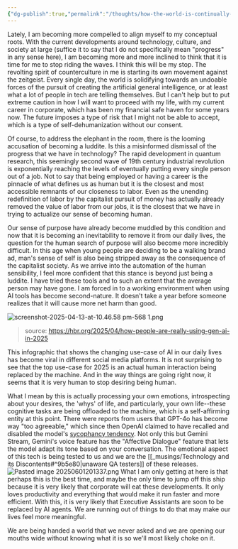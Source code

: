 ```yaml
---
{"dg-publish":true,"permalink":"/thoughts/how-the-world-is-continually-desiring-to-deny-its-own-humanity/","noteIcon":"","created":"2025-06-01"}
---
```


Lately, I am becoming more compelled to align myself to my conceptual roots. With the current developments around technology, culture, and society at large (suffice it to say that I do not specifically mean "progress" in any sense here), I am becoming more and more inclined to think that it is time for me to stop riding the waves. I think this will be my stop. The revolting spirit of counterculture in me is starting its own movement against the zeitgeist. Every single day, the world is solidifying towards an undoable forces of the pursuit of creating the artificial general intelligence, or at least what a lot of people in tech are telling themselves. But I can't help but to put extreme caution in how I will want to proceed with my life, with my current career in corporate, which has been my financial safe haven for some years now. The future imposes a type of risk that I might not be able to accept, which is a type of self-dehumanization without our consent.

Of course, to address the elephant in the room, there is the looming accusation of becoming a luddite. Is this a misinformed dismissal of the progress that we have in technology? The rapid development in quantum research, this seemingly second wave of 19th century industrial revolution is exponentially reaching the levels of eventually putting every single person out of a job. Not to say that being employed or having a career is the pinnacle of what defines us as human but it is the closest and most accessible remnants of our closeness to labor. Even as the unending redefinition of labor by the capitalist pursuit of money has actually already removed the value of labor from our jobs, it is the closest that we have in trying to actualize our sense of becoming human.

Our sense of purpose have already become muddled by this condition and now that it is becoming an inevitability to remove it from our daily lives, the question for the human search of purpose will also become more incredibly difficult. In this age when young people are deciding to be a walking brand ad, man's sense of self is also being stripped away as the consequence of the capitalist society. As we arrive into the automation of the human sensibility, I feel more confident that this stance is beyond just being a luddite. I have tried these tools and to such an extent that the average person may have gone. I am forced in to a working environment when using AI tools has become second-nature. It doesn't take a year before someone realizes that it will cause more net harm than good.

![screenshot-2025-04-13-at-10.46.58 pm-568 1.png](/img/user/_attachments/screenshot-2025-04-13-at-10.46.58%20pm-568%201.png)
> source: https://hbr.org/2025/04/how-people-are-really-using-gen-ai-in-2025

This infographic that shows the changing use-case of AI in our daily lives has become viral in different social media platforms. It is not surprising to see that the top use-case for 2025 is an actual human interaction being replaced by the machine. And in the way things are going right now, it seems that it is very human to stop desiring being human.

What I mean by this is actually processing your own emotions, introspecting about your desires, the 'whys' of life, and particularly, your own life--these cognitive tasks are being offloaded to the machine, which is a self-affirming entity at this point. There were reports from users that GPT-4o has become way "too agreeable," which since then OpenAI claimed to have recalled and disabled the model's [sycophancy tendency](https://hbr.org/2025/04/how-people-are-really-using-gen-ai-in-2025). Not only this but Gemini Stream, Gemini's voice feature has the "Affective Dialogue" feature that lets the model adapt its tone based on your conversation. The emotional aspect of this tech is being tested to us and we are the [[_musings/Technology and its Discontents#^9b5e80\|unaware QA testers]] of these releases.
![Pasted image 20250601201337.png](/img/user/_attachments/Pasted%20image%2020250601201337.png)
What I am only getting at here is that perhaps this is the best time, and maybe the only time to jump off this ship because it is very likely that corporate will eat these developments. It only loves productivity and everything that would make it run faster and more efficient. With this, it is very likely that Executive Assistants are soon to be replaced by AI agents. We are running out of things to do that may make our lives feel more meaningful.

We are being handed a world that we never asked and we are opening our mouths wide without knowing what it is so we'll most likely choke on it. 
